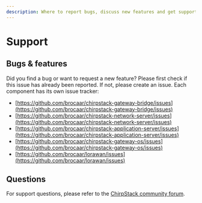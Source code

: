 ```yaml
---
description: Where to report bugs, discuss new features and get support from the community.
---
```


# Support

## Bugs & features

Did you find a bug or want to request a new feature? Please first check if
this issue has already been reported. If not, please create an issue. Each
component has its own issue tracker:

* [https://github.com/brocaar/chirpstack-gateway-bridge/issues](https://github.com/brocaar/chirpstack-gateway-bridge/issues)
* [https://github.com/brocaar/chirpstack-network-server/issues](https://github.com/brocaar/chirpstack-network-server/issues)
* [https://github.com/brocaar/chirpstack-application-server/issues](https://github.com/brocaar/chirpstack-application-server/issues)
* [https://github.com/brocaar/chirpstack-gateway-os/issues](https://github.com/brocaar/chirpstack-gateway-os/issues)
* [https://github.com/brocaar/lorawan/issues](https://github.com/brocaar/lorawan/issues)

## Questions

For support questions, please refer to the [ChirpStack community forum](https://forum.chirpstack.io/).
